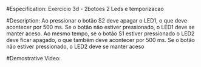 #Especification:
Exercício 3d - 2botoes 2 Leds e temporizacao

#Description: 
Ao pressionar o botão S2 deve apagar o LED1, o que deve acontecer por 500 ms. Se o botão não estiver pressionado, o LED1 deve se manter aceso. Ao mesmo tempo, se o botão S1 estiver pressionado o LED2 deve ficar apagado, o que também deve acontecer por 500 ms. Se o botão não estiver pressionado, o LED2 deve se manter aceso

#Demostrative Video:
